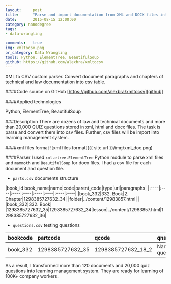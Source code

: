 ```yaml
---
layout:     post
title:      "Parse and import documentation from XML and DOCX files into LMS"
date:       2015-08-15 12:00:00
category: nanodegree
tags: 
- data-wrangling 

comments:   true
img: xmltocsv.png
pr_category: Data Wrangling
tools: Python, ElementTree, BeautifulSoup
github: https://github.com/alexbra/xmltocsv
---
```


XML to CSV custom parser. 
Convert document paragraphs and chapters of technical and law documentation into csv table.

####Code source on GitHub
[https://github.com/alexbra/xmltocsv][github] 

####Applied technologies

Python, ElementTree, BeautifulSoup

###Description
There are dozens of law and technical documents and more than 20,000 QUIZ questions stored in xml, html and docx files.
The task is parse and convert them into csv files. Further, csv files will be import into learning management system. 

####xml files format
![xml files format]({{ site.url }}/img/xml_doc.png)

####Parser
I used `xml.etree.ElementTree` Python module to parse xml files and `mammoth` and `BeautifulSoup` for docx files. 
I had a csv file for each document and question file.


- `parts.csv` documents structure

|book_id book_name|name|code|parent_code|type|url|paragraphs|
|:----|:----|:----|:----|:----|:----|:----|:----|
|book_332|332. Book|2. Chapter|1298385727632_34|				|folder|../content/12983857.html| |
|book_332|332. Book|          |1298385727632_35|1298385727632_34|lesson|../content/12983857.html|1298385727632_36|

- `questions.csv` testing questions

|bookcode|partcode|qcode|qname|type|is_correct|answname|bookname|partname|group|
|:----|:----|:----|:----|:----|:----|:----|:----|:----|:----|
|book_332|1298385727632_35|1298385727632_18_2|Name of question|multiple|1|answ|332.Book|name|coll_2008|


As a result, I transformed more than 120 documents and 20,000 quiz questions into learning management system. 
They are ready for learning of 100K+ company workers.

[github]: https://github.com/alexbra/xmltocsv
